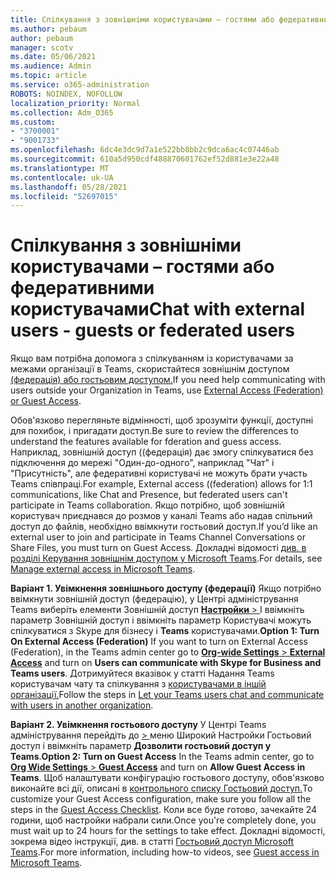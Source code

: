 ```yaml
---
title: Спілкування з зовнішніми користувачами – гостями або федеративними користувачами
ms.author: pebaum
author: pebaum
manager: scotv
ms.date: 05/06/2021
ms.audience: Admin
ms.topic: article
ms.service: o365-administration
ROBOTS: NOINDEX, NOFOLLOW
localization_priority: Normal
ms.collection: Adm_O365
ms.custom:
- "3700001"
- "9001733"
ms.openlocfilehash: 6dc4e3dc9d7a1e522bb8bb2c9dca6ac4c07446ab
ms.sourcegitcommit: 610a5d950cdf488870601762ef52d881e3e22a48
ms.translationtype: MT
ms.contentlocale: uk-UA
ms.lasthandoff: 05/28/2021
ms.locfileid: "52697015"
---
```

# <a name="chat-with-external-users---guests-or-federated-users"></a><span data-ttu-id="46d4f-102">Спілкування з зовнішніми користувачами – гостями або федеративними користувачами</span><span class="sxs-lookup"><span data-stu-id="46d4f-102">Chat with external users - guests or federated users</span></span>

<span data-ttu-id="46d4f-103">Якщо вам потрібна допомога з спілкуванням із користувачами за межами організації в Teams, скористайтеся зовнішнім доступом [(федерація) або гостьовим доступом.](/microsoftteams/manage-external-access#external-access-vs-guest-access)</span><span class="sxs-lookup"><span data-stu-id="46d4f-103">If you need help communicating with users outside your Organization in Teams, use [External Access (Federation) or Guest Access](/microsoftteams/manage-external-access#external-access-vs-guest-access).</span></span>

<span data-ttu-id="46d4f-104">Обов'язково перегляньте відмінності, щоб зрозуміти функції, доступні для похибок, і пригадати доступ.</span><span class="sxs-lookup"><span data-stu-id="46d4f-104">Be sure to review the differences to understand the features available for fderation and guess access.</span></span> <span data-ttu-id="46d4f-105">Наприклад, зовнішній доступ ((федерація) дає змогу спілкуватися без підключення до мережі "Один-до-одного", наприклад "Чат" і "Присутність", але федеративні користувачі не можуть брати участь Teams співпраці.</span><span class="sxs-lookup"><span data-stu-id="46d4f-105">For example, External access ((federation) allows for 1:1 communications, like Chat and Presence, but federated users can't participate in Teams collaboration.</span></span> <span data-ttu-id="46d4f-106">Якщо потрібно, щоб зовнішній користувач приєднався до розмов у каналі Teams або надав спільний доступ до файлів, необхідно ввімкнути гостьовий доступ.</span><span class="sxs-lookup"><span data-stu-id="46d4f-106">If you’d like an external user to join and participate in Teams Channel Conversations or Share Files, you must turn on Guest Access.</span></span> <span data-ttu-id="46d4f-107">Докладні відомості [див. в розділі Керування зовнішнім доступом у Microsoft Teams](/microsoftteams/manage-external-access#external-access-vs-guest-access).</span><span class="sxs-lookup"><span data-stu-id="46d4f-107">For details, see [Manage external access in Microsoft Teams](/microsoftteams/manage-external-access#external-access-vs-guest-access).</span></span>

<span data-ttu-id="46d4f-108">**Варіант 1. Увімкнення зовнішнього доступу (федерації)** Якщо потрібно ввімкнути зовнішній доступ (федерацію), у Центрі адміністрування Teams виберіть елементи Зовнішній доступ [ **Настройки**  > ](https://admin.teams.microsoft.com/company-wide-settings/external-communications) І ввімкніть параметр Зовнішній доступ і ввімкніть параметр Користувачі можуть спілкуватися з Skype для бізнесу і **Teams** користувачами.</span><span class="sxs-lookup"><span data-stu-id="46d4f-108">**Option 1: Turn On External Access (Federation)** If you want to turn on External Access (Federation), in the Teams admin center go to [**Org-wide Settings** > **External Access**](https://admin.teams.microsoft.com/company-wide-settings/external-communications) and turn on **Users can communicate with Skype for Business and Teams users**.</span></span> <span data-ttu-id="46d4f-109">Дотримуйтеся вказівок у статті Надання Teams користувачам чату та спілкування з [користувачами в іншій організації.](/microsoftteams/manage-external-access#let-your-teams-users-chat-and-communicate-with-users-in-another-organization)</span><span class="sxs-lookup"><span data-stu-id="46d4f-109">Follow the steps in [Let your Teams users chat and communicate with users in another organization](/microsoftteams/manage-external-access#let-your-teams-users-chat-and-communicate-with-users-in-another-organization).</span></span>

<span data-ttu-id="46d4f-110">**Варіант 2. Увімкнення гостьового доступу** У Центрі Teams адміністрування перейдіть до [   > ](https://admin.teams.microsoft.com/company-wide-settings/guest-configuration) меню Широкий Настройки Гостьовий доступ і ввімкніть параметр **Дозволити гостьовий доступ у Teams**.</span><span class="sxs-lookup"><span data-stu-id="46d4f-110">**Option 2: Turn on Guest Access** In the Teams admin center, go to [**Org Wide Settings** > **Guest Access**](https://admin.teams.microsoft.com/company-wide-settings/guest-configuration) and turn on **Allow Guest Access in Teams**.</span></span> <span data-ttu-id="46d4f-111">Щоб налаштувати конфігурацію гостьового доступу, обов'язково виконайте всі дії, описані в [контрольного списку Гостьовий доступ.](/microsoftteams/guest-access-checklist)</span><span class="sxs-lookup"><span data-stu-id="46d4f-111">To customize your Guest Access configuration, make sure you follow all the steps in the [Guest Access Checklist](/microsoftteams/guest-access-checklist).</span></span> <span data-ttu-id="46d4f-112">Коли все буде готово, зачекайте 24 години, щоб настройки набрали сили.</span><span class="sxs-lookup"><span data-stu-id="46d4f-112">Once you're completely done, you must wait up to 24 hours for the settings to take effect.</span></span> <span data-ttu-id="46d4f-113">Докладні відомості, зокрема відео інструкції, див. в статті [Гостьовий доступ Microsoft Teams](/microsoftteams/guest-access).</span><span class="sxs-lookup"><span data-stu-id="46d4f-113">For more information, including how-to videos, see [Guest access in Microsoft Teams](/microsoftteams/guest-access).</span></span>